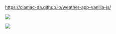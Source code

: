 https://ciamac-da.github.io/weather-app-vanilla-js/


![](./assets/reameImages/1.jpg)

![](./assets/reameImages/2.jpg)